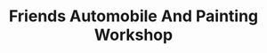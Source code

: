 ---
title: "Friends Automobile And Painting Workshop"
url: /aluva/friends-automobile-and-painting-workshop/
shop: shop
---